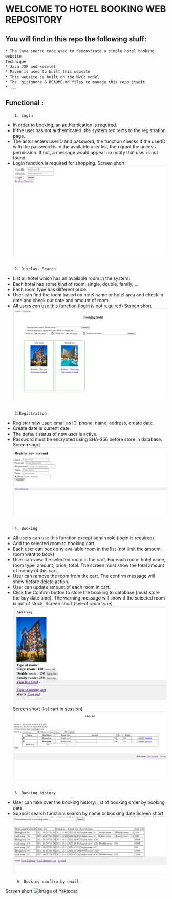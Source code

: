 # WELCOME TO HOTEL BOOKING WEB REPOSITORY


## You will find in this repo the following stuff:
```
* The java source code used to demonstrate a simple hotel booking website
Technique
* Java JSP and servlet
* Maven is used to built this website
* This website is built on the MVC2 model
* The .gitignore & README.md files to manage this repo itseft
* ...
```
## Functional :
```
    1. Login
```
- In order to booking, an authentication is required.
- If the user has not authenticated, the system redirects to the registration page.
- The actor enters userID and password, the function checks if the userID with the password is in the 
available user list, then grant the access permission. If not, a message would appear no notify that user is 
not found.
- Login function is required for shopping.
Screen short
![Image of Yaktocat](https://github.com/tannvv/hotel-booking/blob/main/images/login-page.png)
```

    2. Display- Search
```
- List all hotel which has an available room in the system.
- Each hotel has some kind of room: single, double, family, …
- Each room type has different price.
- User can find the room based on hotel name or hotel area and check in date and check out date and 
amount of room. 
- All users can use this function (login is not required)
Screen short
![Image of Yaktocat](https://github.com/tannvv/hotel-booking/blob/main/images/index-page.png)
```

    3.Registration
```
- Register new user: email as ID, phone, name, address, create date.
- Create date is current date.
- The default status of new user is active.
- Password must be encrypted using SHA-256 before store in database.
Screen short
![Image of Yaktocat](https://github.com/tannvv/hotel-booking/blob/main/images/register-page.png)
```

    4. Booking
```
- All users can use this function except admin role (login is required)
- Add the selected room to booking cart.
- Each user can book any available room in the list (not limit the amount room want to book)
- User can view the selected room in the cart. For each room: hotel name, room type, amount, price, 
total. The screen must show the total amount of money of this cart.
- User can remove the room from the cart. The confirm message will show before delete action.
- User can update amount of each room in cart.
- Click the Confirm button to store the booking to database (must store the buy date time). The warning 
message will show if the selected room is out of stock.
Screen short (select room type)
![Image of Yaktocat](https://github.com/tannvv/hotel-booking/blob/main/images/detail-page.png)
Screen short (list cart in session)
![Image of Yaktocat](https://github.com/tannvv/hotel-booking/blob/main/images/cart-page.png)
```

    5. Booking history
```
- User can take over the booking history: list of booking order by booking date.
- Support search function: search by name or booking date
Screen short
![Image of Yaktocat](https://github.com/tannvv/hotel-booking/blob/main/images/history-page.png)
```
     6. Booking confirm by email
```
Screen short
![Image of Yaktocat](https://github.com/tannvv/hotel-booking/blob/main/images/emai-page.png)
```
```





